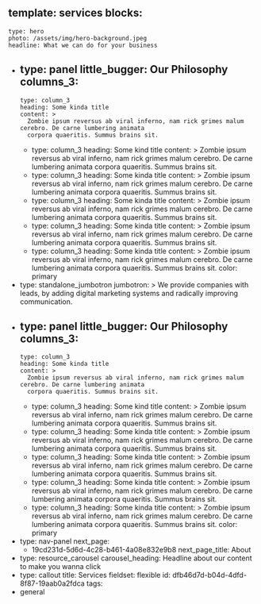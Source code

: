 template: services
blocks:
  - 
    type: hero
    photo: /assets/img/hero-background.jpeg
    headline: What we can do for your business
  - 
    type: panel
    little_bugger: Our Philosophy
    columns_3:
      - 
        type: column_3
        heading: Some kinda title
        content: >
          Zombie ipsum reversus ab viral inferno, nam rick grimes malum cerebro. De carne lumbering animata
          corpora quaeritis. Summus brains sit​​.
      - 
        type: column_3
        heading: Some kind title
        content: >
          Zombie ipsum reversus ab viral inferno, nam rick grimes malum cerebro. De carne lumbering animata
          corpora quaeritis. Summus brains sit​​.
      - 
        type: column_3
        heading: Some kinda title
        content: >
          Zombie ipsum reversus ab viral inferno, nam rick grimes malum cerebro. De carne lumbering animata
          corpora quaeritis. Summus brains sit​​.
      - 
        type: column_3
        heading: Some kinda title
        content: >
          Zombie ipsum reversus ab viral inferno, nam rick grimes malum cerebro. De carne lumbering animata
          corpora quaeritis. Summus brains sit​​.
      - 
        type: column_3
        heading: Some kinda title
        content: >
          Zombie ipsum reversus ab viral inferno, nam rick grimes malum cerebro. De carne lumbering animata
          corpora quaeritis. Summus brains sit​​.
      - 
        type: column_3
        heading: Some kinda title
        content: >
          Zombie ipsum reversus ab viral inferno, nam rick grimes malum cerebro. De carne lumbering animata
          corpora quaeritis. Summus brains sit​​.
    color: primary
  - 
    type: standalone_jumbotron
    jumbotron: >
      We provide companies with leads, by adding digital marketing systems and radically improving
      communication.
  - 
    type: panel
    little_bugger: Our Philosophy
    columns_3:
      - 
        type: column_3
        heading: Some kinda title
        content: >
          Zombie ipsum reversus ab viral inferno, nam rick grimes malum cerebro. De carne lumbering animata
          corpora quaeritis. Summus brains sit​​.
      - 
        type: column_3
        heading: Some kind title
        content: >
          Zombie ipsum reversus ab viral inferno, nam rick grimes malum cerebro. De carne lumbering animata
          corpora quaeritis. Summus brains sit​​.
      - 
        type: column_3
        heading: Some kinda title
        content: >
          Zombie ipsum reversus ab viral inferno, nam rick grimes malum cerebro. De carne lumbering animata
          corpora quaeritis. Summus brains sit​​.
      - 
        type: column_3
        heading: Some kinda title
        content: >
          Zombie ipsum reversus ab viral inferno, nam rick grimes malum cerebro. De carne lumbering animata
          corpora quaeritis. Summus brains sit​​.
      - 
        type: column_3
        heading: Some kinda title
        content: >
          Zombie ipsum reversus ab viral inferno, nam rick grimes malum cerebro. De carne lumbering animata
          corpora quaeritis. Summus brains sit​​.
      - 
        type: column_3
        heading: Some kinda title
        content: >
          Zombie ipsum reversus ab viral inferno, nam rick grimes malum cerebro. De carne lumbering animata
          corpora quaeritis. Summus brains sit​​.
    color: primary
  - 
    type: nav-panel
    next_page:
      - 19cd231d-5d6d-4c28-b461-4a08e832e9b8
    next_page_title: About
  - 
    type: resource_carousel
    carousel_heading: Headline about our content to make you wanna click
  - 
    type: callout
title: Services
fieldset: flexible
id: dfb46d7d-b04d-4dfd-8f87-19aab0a2fdca
tags:
  - general
